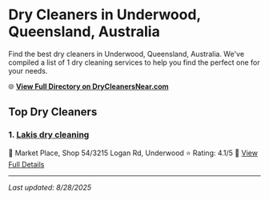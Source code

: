 # Dry Cleaners in Underwood, Queensland, Australia

Find the best dry cleaners in Underwood, Queensland, Australia. We've compiled a list of 1 dry cleaning services to help you find the perfect one for your needs.

🌐 **[View Full Directory on DryCleanersNear.com](https://drycleanersnear.com/city/Australia/Queensland/Underwood)**

## Top Dry Cleaners

### 1. [Lakis dry cleaning](https://drycleanersnear.com/dryCleaner/68aa73dd39cc7c0899005eed/lakis-dry-cleaning)
📍 Market Place, Shop 54/3215 Logan Rd, Underwood
⭐ Rating: 4.1/5
🔗 [View Full Details](https://drycleanersnear.com/dryCleaner/68aa73dd39cc7c0899005eed/lakis-dry-cleaning)


---

*Last updated: 8/28/2025*
